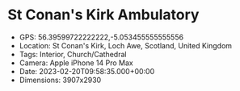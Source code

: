 # St Conan's Kirk Ambulatory

- GPS: 56.39599722222222,-5.053455555555556
- Location: St Conan's Kirk, Loch Awe, Scotland, United Kingdom
- Tags: Interior, Church/Cathedral
- Camera: Apple iPhone 14 Pro Max
- Date: 2023-02-20T09:58:35.000+00:00
- Dimensions: 3907x2930
